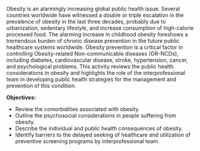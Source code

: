 Obesity is an alarmingly increasing global public health issue. Several countries worldwide have witnessed a double or triple escalation in the prevalence of obesity in the last three decades, probably due to urbanization, sedentary lifestyle, and increase consumption of high-calorie processed food. The alarming increase in childhood obesity foreshows a tremendous burden of chronic disease prevention in the future public healthcare systems worldwide. Obesity prevention is a critical factor in controlling Obesity-related Non-communicable diseases (OR-NCDs), including diabetes, cardiovascular disease, stroke, hypertension, cancer, and psychological problems. This activity reviews the public health considerations in obesity and highlights the role of the interprofessional team in developing public health strategies for the management and prevention of this condition.

**Objectives:**
- Review the comorbidities associated with obesity.
- Outline the psychosocial considerations in people suffering from obesity.
- Describe the individual and public health consequences of obesity.
-  Identify barriers to the delayed seeking of healthcare and utilization of preventive screening programs by interprofessional team.